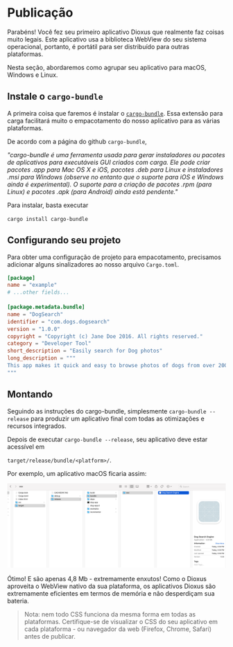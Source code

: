# Publicação

Parabéns! Você fez seu primeiro aplicativo Dioxus que realmente faz coisas muito legais. Este aplicativo usa a biblioteca WebView do seu sistema operacional, portanto, é portátil para ser distribuído para outras plataformas.

Nesta seção, abordaremos como agrupar seu aplicativo para macOS, Windows e Linux.

## Instale o `cargo-bundle`

A primeira coisa que faremos é instalar o [`cargo-bundle`](https://github.com/burtonageo/cargo-bundle). Essa extensão para carga facilitará muito o empacotamento do nosso aplicativo para as várias plataformas.

De acordo com a página do github `cargo-bundle`,

_"cargo-bundle é uma ferramenta usada para gerar instaladores ou pacotes de aplicativos para executáveis GUI criados com carga. Ele pode criar pacotes .app para Mac OS X e iOS, pacotes .deb para Linux e instaladores .msi para Windows (observe no entanto que o suporte para iOS e Windows ainda é experimental). O suporte para a criação de pacotes .rpm (para Linux) e pacotes .apk (para Android) ainda está pendente."_

Para instalar, basta executar

`cargo install cargo-bundle`

## Configurando seu projeto

Para obter uma configuração de projeto para empacotamento, precisamos adicionar alguns sinalizadores ao nosso arquivo `Cargo.toml`.

```toml
[package]
name = "example"
# ...other fields...

[package.metadata.bundle]
name = "DogSearch"
identifier = "com.dogs.dogsearch"
version = "1.0.0"
copyright = "Copyright (c) Jane Doe 2016. All rights reserved."
category = "Developer Tool"
short_description = "Easily search for Dog photos"
long_description = """
This app makes it quick and easy to browse photos of dogs from over 200 bree
"""
```

## Montando

Seguindo as instruções do cargo-bundle, simplesmente `cargo-bundle --release` para produzir um aplicativo final com todas as otimizações e recursos integrados.

Depois de executar `cargo-bundle --release`, seu aplicativo deve estar acessível em

`target/release/bundle/<platform>/`.

Por exemplo, um aplicativo macOS ficaria assim:

![Aplicativo publicado](../images/publish.png)

Ótimo! E são apenas 4,8 Mb - extremamente enxutos! Como o Dioxus aproveita o WebView nativo da sua plataforma, os aplicativos Dioxus são extremamente eficientes em termos de memória e não desperdiçam sua bateria.

> Nota: nem todo CSS funciona da mesma forma em todas as plataformas. Certifique-se de visualizar o CSS do seu aplicativo em cada plataforma - ou navegador da web (Firefox, Chrome, Safari) antes de publicar.

